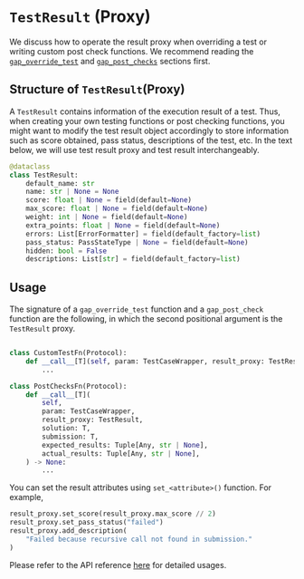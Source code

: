 # `TestResult` (Proxy)

We discuss how to operate the result proxy when overriding a test or writing custom post check functions. We recommend reading the [`gap_override_test`](https://github.com/FlickerSoul/gapper/wiki/gap_-Keywords#gap_override_test) and [`gap_post_checks`](https://github.com/FlickerSoul/gapper/wiki/gap_-Keywords#gap_post_checks) sections first. 

## Structure of `TestResult`(Proxy)

A `TestResult` contains information of the execution result of a test. Thus, when creating your own testing functions or post checking functions, you might want to modify the test result object accordingly to store information such as score obtained, pass status, descriptions of the test, etc. In the text below, we will use test result proxy and test result interchangeably. 

```python
@dataclass
class TestResult:
    default_name: str
    name: str | None = None
    score: float | None = field(default=None)
    max_score: float | None = field(default=None)
    weight: int | None = field(default=None)
    extra_points: float | None = field(default=None)
    errors: List[ErrorFormatter] = field(default_factory=list)
    pass_status: PassStateType | None = field(default=None)
    hidden: bool = False
    descriptions: List[str] = field(default_factory=list)
```

## Usage

The signature of a `gap_override_test` function and a `gap_post_check` function are the following, in which the second positional argument is the `TestResult` proxy.

```python

class CustomTestFn(Protocol):
    def __call__[T](self, param: TestCaseWrapper, result_proxy: TestResult, expected: T, actual: T) -> None:
        ...
```

```python
class PostChecksFn(Protocol):
    def __call__[T](
        self,
        param: TestCaseWrapper,
        result_proxy: TestResult,
        solution: T,
        submission: T,
        expected_results: Tuple[Any, str | None],
        actual_results: Tuple[Any, str | None],
    ) -> None:
        ...
```

You can set the result attributes using `set_<attribute>()` function. For example, 

```python
result_proxy.set_score(result_proxy.max_score // 2)
result_proxy.set_pass_status("failed")
result_proxy.add_description(
    "Failed because recursive call not found in submission."
)
```

Please refer to the API reference [here](https://gapper.universe.observer/API/test_result/) for detailed usages. 